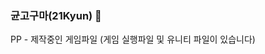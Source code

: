 ### 균고구마(21Kyun) 👋
PP - 제작중인 게임파일 
(게임 실행파일 및 유니티 파일이 있습니다)

<!--
**21Kyun/21kyun** is a ✨ _special_ ✨ repository because its `README.md` (this file) appears on your GitHub profile.

Here are some ideas to get you started:

- 🔭 I’m currently working on ...
- 🌱 I’m currently learning ...
- 👯 I’m looking to collaborate on ...
- 🤔 I’m looking for help with ...
- 💬 Ask me about ...
- 📫 How to reach me: ...
- 😄 Pronouns: ...
- ⚡ Fun fact: ...
-->
